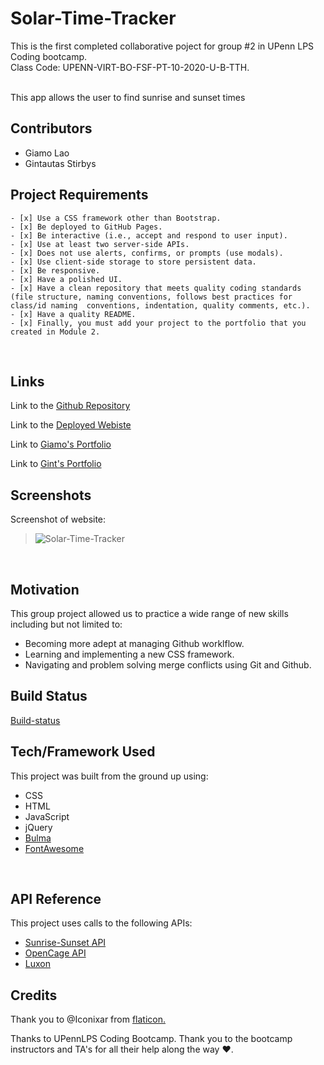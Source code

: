 # Solar-Time-Tracker



This is the first completed collaborative poject for group #2 in UPenn LPS Coding bootcamp. <br> Class Code: UPENN-VIRT-BO-FSF-PT-10-2020-U-B-TTH. <br><br>

This app allows the user to find sunrise and sunset times <br>




## Contributors 

- Giamo Lao 
- Gintautas Stirbys

## Project Requirements

```
- [x] Use a CSS framework other than Bootstrap.
- [x] Be deployed to GitHub Pages. 
- [x] Be interactive (i.e., accept and respond to user input).
- [x] Use at least two server-side APIs.
- [x] Does not use alerts, confirms, or prompts (use modals).
- [x] Use client-side storage to store persistent data. 
- [x] Be responsive.
- [x] Have a polished UI. 
- [x] Have a clean repository that meets quality coding standards (file structure, naming conventions, follows best practices for class/id naming  conventions, indentation, quality comments, etc.).
- [x] Have a quality README.
- [x] Finally, you must add your project to the portfolio that you created in Module 2.

```
<br>

## Links

Link to the [Github Repository](https://technicalparadox.github.io/)<br> 

Link to the [Deployed Webiste](https://technicalparadox.github.io/cbc-group2-project1/)<br>

Link to [Giamo's Portfolio](https://technicalparadox.github.io/)

Link to [Gint's Portfolio](https://gintstir.github.io/Portfolio/)<br>


## Screenshots 


Screenshot of website:

>![Solar-Time-Tracker](./cbc-group2-project1/assets/images/deployed-site-screenshot.png)


<br>

## **Motivation**

This group project allowed us to practice a wide range of new skills including but not limited to:

- Becoming more adept at managing Github worklflow.
- Learning and implementing a new CSS framework.
- Navigating and problem solving merge conflicts using Git and Github.

## **Build Status**

[Build-status](cbc-group2-project1\assets\images\build-passing-blue.svg)

## Tech/Framework Used

This project was built from the ground up using:
- CSS
- HTML
- JavaScript
- jQuery
- <a href="https://bulma.io/" target="_blank">Bulma</a>
- <a href="https://fontawesome.com/" target="_blank">FontAwesome</a>
<br>

## API Reference

This project uses calls to the following APIs:

 - <a href="https://sunrise-sunset.org/api" target="_blank">Sunrise-Sunset API</a>
 - <a href="https://opencagedata.com/api" target="_blank">OpenCage API</a>
 - <a href="https://moment.github.io/luxon/docs/identifiers.html" target="_blank">Luxon</a>

## **Credits**

Thank you to @Iconixar from <a href="https://www.flaticon.com/authors/iconixar">flaticon.</a> <br>

Thanks to UPennLPS Coding Bootcamp. Thank you to the bootcamp instructors and TA's for all their help along the way ❤.  











